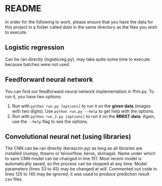 # README
In order for the following to work, please ensure that you have the data for this project in a folder called *data* in the same directory as the files you wish to execute.

## Logistic regression
Can be ran directly (logisticreg.py), may take quite some time to execute because batches were not used.
## Feedforward neural network
You can find our feedforward neural network implementation in ffnn.py. To run it, you have two options:
1. Run with `python run.py [options]` to run it on the **given data** (images with two digits). Use `python run.py --help` to get help with the options.
2. Run with `python run_2.py [options]` to run it on the **MNIST data**. Again, use the `--help` flag to see the options.

## Convolutional neural net (using libraries)

The CNN can be ran directly (kerascnn.py) as long as all libraries are installed (numpy, theano or tensorflow, keras, skimage).
Name under which to save CNN model can be changed in line 151.
Most recent model is automatically saved, so the process can be stopped at any time.
Model parameters (lines 33 to 45) may be changed at will.
Commented out code in lines 125 to 145 may be ignored, it was used to produce prediction result csv files.
